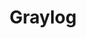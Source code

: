 ---
codehost: https://github.com/Graylog2
linkedin: https://linkedin.com/company/graylog
logohandle: graylog
sort: graylog
title: Graylog
twitter: https://x.com/graylog2
website: https://www.graylog.org/
---